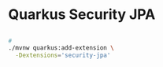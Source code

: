 # Quarkus Security JPA

##

```sh
#
./mvnw quarkus:add-extension \
  -Dextensions='security-jpa'
```
